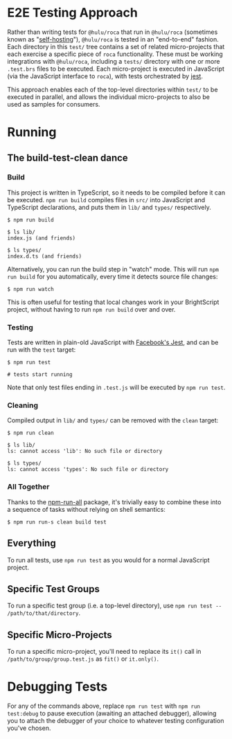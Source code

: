 # E2E Testing Approach
Rather than writing tests for `@hulu/roca` that run in `@hulu/roca` (sometimes known as "[self-hosting](https://en.wikipedia.org/wiki/Self-hosting_(compilers))"), `@hulu/roca` is tested in an "end-to-end" fashion.  Each directory in this `test/` tree contains a set of related micro-projects that each exercise a specific piece of `roca` functionality.  These must be working integrations with `@hulu/roca`, including a `tests/` directory with one or more `.test.brs` files to be executed.  Each micro-project is executed in JavaScript (via the JavaScript interface to `roca`), with tests orchestrated by [jest](https://jestjs.io).

This approach enables each of the top-level directories within `test/` to be executed in parallel, and allows the individual micro-projects to also be used as samples for consumers.

# Running

## The build-test-clean dance
### Build
This project is written in TypeScript, so it needs to be compiled before it can be executed.  `npm run build` compiles files in `src/` into JavaScript and TypeScript declarations, and puts them in `lib/` and `types/` respectively.

```shell
$ npm run build

$ ls lib/
index.js (and friends)

$ ls types/
index.d.ts (and friends)
```

Alternatively, you can run the build step in "watch" mode. This will run `npm run build` for you automatically, every time it detects source file changes:
```shell
$ npm run watch
```
This is often useful for testing that local changes work in your BrightScript project, without having to run `npm run build` over and over.

### Testing
Tests are written in plain-old JavaScript with [Facebook's Jest](http://facebook.github.io/jest/), and can be run with the `test` target:

```shell
$ npm run test

# tests start running
```

Note that only test files ending in `.test.js` will be executed by `npm run test`.

### Cleaning
Compiled output in `lib/` and `types/` can be removed with the `clean` target:

```shell
$ npm run clean

$ ls lib/
ls: cannot access 'lib': No such file or directory

$ ls types/
ls: cannot access 'types': No such file or directory
```

### All Together
Thanks to the [npm-run-all](https://www.npmjs.com/package/npm-run-all) package, it's trivially easy to combine these into a sequence of tasks without relying on shell semantics:

```shell
$ npm run run-s clean build test
```

## Everything
To run all tests, use `npm run test` as you would for a normal JavaScript project.

## Specific Test Groups
To run a specific test group (i.e. a top-level directory), use `npm run test -- /path/to/that/directory`.

## Specific Micro-Projects
To run a specific micro-project, you'll need to replace its `it()` call in `/path/to/group/group.test.js` as `fit()` or `it.only()`.

# Debugging Tests
For any of the commands above, replace `npm run test` with `npm run test:debug` to pause execution (awaiting an attached debugger), allowing you to attach the debugger of your choice to whatever testing configuration you've chosen.
